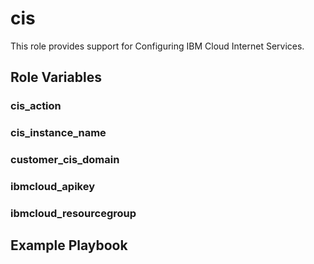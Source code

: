 cis
===

This role provides support for Configuring IBM Cloud Internet Services.

Role Variables
--------------

### cis_action

### cis_instance_name

### customer_cis_domain

### ibmcloud_apikey

### ibmcloud_resourcegroup

Example Playbook
----------------
